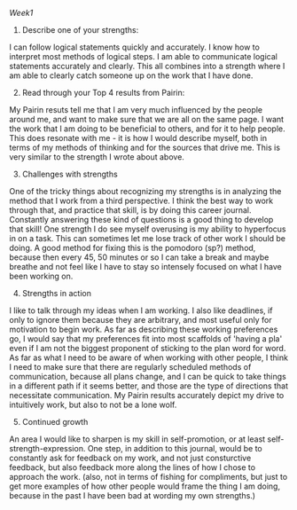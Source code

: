 _Week1_

1. Describe one of your strengths:

I can follow logical statements quickly and accurately. I know how to interpret most methods of logical steps. I am able to communicate logical statements accurately and clearly. This all combines into a strength where I am able to clearly catch someone up on the work that I have done.

2. Read through your Top 4 results from Pairin:

 My Pairin resuts tell me that I am very much influenced by the people around me, and want to make sure that we are all on the same page. I want the work that I am doing to be beneficial to others, and for it to help people. This does resonate with me - it is how I would describe myself, both in terms of my methods of thinking and for the sources that drive me. This is very similar to the strength I wrote about above.
 
 
3. Challenges with strengths

 One of the tricky things about recognizing my strengths is in analyzing the method that I work from a third perspective. I think the best way to work through that, and practice that skill, is by doing this career journal. Constantly answering these kind of questions is a good thing to develop that skill!
 One strength I do see myself overusing is my ability to hyperfocus in on a task. This can sometimes let me lose track of other work I should be doing. A good method for fixing this is the pomodoro (sp?) method, because then every 45, 50 minutes or so I can take a break and maybe breathe and not feel like I have to stay so intensely focused on what I have been working on.
 
4. Strengths in action

 I like to talk through my ideas when I am working. I also like deadlines, if only to ignore them because they are arbitrary, and most useful only for motivation to begin work.
 As far as describing these working preferences go, I would say that my preferences fit into most scaffolds of 'having a pla' even if I am not the biggest proponent of sticking to the plan word for word.
 As far as what I need to be aware of when working with other people, I think I need to make sure that there are regularly scheduled methods of communication, because all plans change, and I can be quick to take things in a different path if it seems better, and those are the type of directions that necessitate communication.
 My Pairin results accurately depict my drive to intuitively work, but also to not be a lone wolf.
 
 5. Continued growth
 
  An area I would like to sharpen is my skill in self-promotion, or at least self-strength-expression.
  One step, in addition to this journal, would be to constantly ask for feedback on my work, and not just consturctive feedback, but also feedback more along the lines of how I chose to approach the work. (also, not in terms of fishing for compliments, but just to get more examples of how other people would frame the thing I am doing, because in the past I have been bad at wording my own strengths.)
